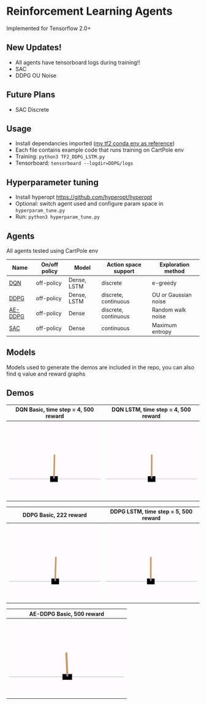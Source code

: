 # Reinforcement Learning Agents 
Implemented for Tensorflow 2.0+

## New Updates!
- All agents have tensorboard logs during training!!
- SAC
- DDPG OU Noise

## Future Plans
- SAC Discrete

## Usage
- Install dependancies imported ([my tf2 conda env as reference](https://github.com/anita-hu/TF2-RL/blob/master/mytf2env.txt))
- Each file contains example code that runs training on CartPole env
- Training: `python3 TF2_DDPG_LSTM.py`
- Tensorboard: `tensorboard --logdir=DDPG/logs`

## Hyperparameter tuning
- Install hyperopt https://github.com/hyperopt/hyperopt
- Optional: switch agent used and configure param space in `hyperparam_tune.py` 
- Run: `python3 hyperparam_tune.py`

## Agents
All agents tested using CartPole env

| Name | On/off policy | Model | Action space support | Exploration method |
| --- | --- | --- | --- | --- |
| [DQN](https://www.cs.toronto.edu/~vmnih/docs/dqn.pdf) | off-policy | Dense, LSTM | discrete | e-greedy |
| [DDPG](https://arxiv.org/pdf/1509.02971.pdf) | off-policy | Dense, LSTM | discrete, continuous | OU or Gaussian noise |
| [AE-DDPG](https://arxiv.org/pdf/1903.00827.pdf) | off-policy | Dense | discrete, continuous | Random walk noise |
| [SAC](https://arxiv.org/pdf/1812.05905.pdf) | off-policy | Dense | continuous | Maximum entropy |


## Models
Models used to generate the demos are included in the repo, you can also find q value and reward graphs 

## Demos
| DQN Basic, time step = 4, 500 reward | DQN LSTM, time step = 4, 500 reward |
| --- | --- |
| <img src="DQN/gifs/test_render_basic_time_step4_reward500.gif" height="200"> | <img src="DQN/gifs/test_render_lstm_time_step4_reward500.gif" height="200"> |

| DDPG Basic, 222 reward | DDPG LSTM, time step = 5, 500 reward |
| --- | --- |
| <img src="DDPG/gifs/test_render_basic_reward222.gif" height="200"> | <img src="DDPG/gifs/test_render_lstm_time_step5_reward500.gif" height="200"> |

| AE-DDPG Basic, 500 reward |
| --- |
| <img src="AE-DDPG/gifs/test_render_basic_reward500.gif" height="200"> |
